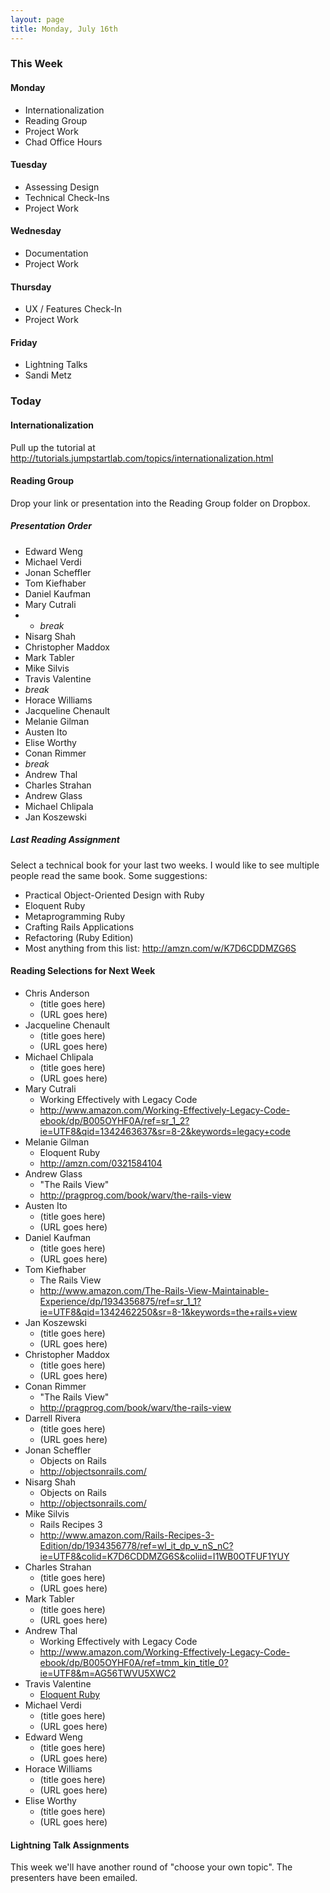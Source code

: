 ```yaml
---
layout: page
title: Monday, July 16th
---
```


### This Week

#### Monday

* Internationalization
* Reading Group
* Project Work
* Chad Office Hours

#### Tuesday

* Assessing Design
* Technical Check-Ins
* Project Work

#### Wednesday

* Documentation
* Project Work

#### Thursday

* UX / Features Check-In
* Project Work

#### Friday

* Lightning Talks
* Sandi Metz

### Today

#### Internationalization

Pull up the tutorial at http://tutorials.jumpstartlab.com/topics/internationalization.html

#### Reading Group

Drop your link or presentation into the Reading Group folder on Dropbox.

##### Presentation Order

* Edward Weng
* Michael Verdi
* Jonan Scheffler
* Tom Kiefhaber
* Daniel Kaufman
* Mary Cutrali
* * _break_
* Nisarg Shah
* Christopher Maddox
* Mark Tabler
* Mike Silvis
* Travis Valentine
* _break_
* Horace Williams
* Jacqueline Chenault
* Melanie Gilman
* Austen Ito
* Elise Worthy
* Conan Rimmer
* _break_
* Andrew Thal
* Charles Strahan
* Andrew Glass
* Michael Chlipala
* Jan Koszewski

##### Last Reading Assignment

Select a technical book for your last two weeks. I would like to see multiple people read the same book. Some suggestions:

* Practical Object-Oriented Design with Ruby
* Eloquent Ruby
* Metaprogramming Ruby
* Crafting Rails Applications
* Refactoring (Ruby Edition)
* Most anything from this list: http://amzn.com/w/K7D6CDDMZG6S
 
#### Reading Selections for Next Week

* Chris Anderson
  * (title goes here)
  * (URL goes here)
* Jacqueline Chenault
  * (title goes here)
  * (URL goes here)
* Michael Chlipala
  * (title goes here)
  * (URL goes here)
* Mary Cutrali
  * Working Effectively with Legacy Code
  * http://www.amazon.com/Working-Effectively-Legacy-Code-ebook/dp/B005OYHF0A/ref=sr_1_2?ie=UTF8&qid=1342463637&sr=8-2&keywords=legacy+code
* Melanie Gilman
  * Eloquent Ruby
  * http://amzn.com/0321584104
* Andrew Glass
  * "The Rails View"
  * http://pragprog.com/book/warv/the-rails-view
* Austen Ito
  * (title goes here)
  * (URL goes here)
* Daniel Kaufman
  * (title goes here)
  * (URL goes here)
* Tom Kiefhaber
  * The Rails View
  * http://www.amazon.com/The-Rails-View-Maintainable-Experience/dp/1934356875/ref=sr_1_1?ie=UTF8&qid=1342462250&sr=8-1&keywords=the+rails+view
* Jan Koszewski
  * (title goes here)
  * (URL goes here)
* Christopher Maddox
  * (title goes here)
  * (URL goes here)
* Conan Rimmer
  * "The Rails View"
  * http://pragprog.com/book/warv/the-rails-view
* Darrell Rivera
  * (title goes here)
  * (URL goes here)
* Jonan Scheffler
  * Objects on Rails
  * http://objectsonrails.com/
* Nisarg Shah
  * Objects on Rails
  * http://objectsonrails.com/
* Mike Silvis
  * Rails Recipes 3
  * http://www.amazon.com/Rails-Recipes-3-Edition/dp/1934356778/ref=wl_it_dp_v_nS_nC?ie=UTF8&colid=K7D6CDDMZG6S&coliid=I1WB0OTFUF1YUY
* Charles Strahan
  * (title goes here)
  * (URL goes here)
* Mark Tabler
  * (title goes here)
  * (URL goes here)
* Andrew Thal
  * Working Effectively with Legacy Code
  * http://www.amazon.com/Working-Effectively-Legacy-Code-ebook/dp/B005OYHF0A/ref=tmm_kin_title_0?ie=UTF8&m=AG56TWVU5XWC2
* Travis Valentine
  * [Eloquent Ruby](http://www.amazon.com/Eloquent-Ruby-Addison-Wesley-Professional-Series/dp/0321584104)
* Michael Verdi
  * (title goes here)
  * (URL goes here)
* Edward Weng
  * (title goes here)
  * (URL goes here)
* Horace Williams
  * (title goes here)
  * (URL goes here)
* Elise Worthy
  * (title goes here)
  * (URL goes here)

#### Lightning Talk Assignments

This week we'll have another round of "choose your own topic". The presenters have been emailed.
